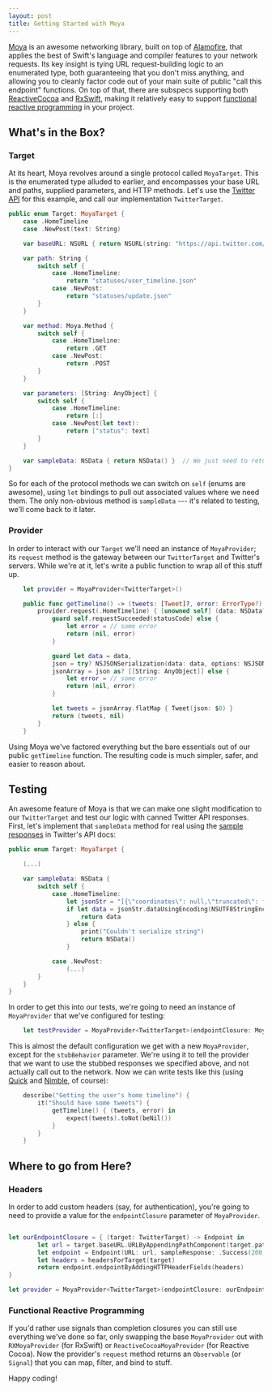 ```yaml
---
layout: post
title: Getting Started with Moya
---
```


[Moya](http://github.com/moya/moya) is an awesome networking library, built on top of [Alamofire](https://github.com/Alamofire/Alamofire), that applies the best of Swift's language and compiler features to your network requests. Its key insight is tying URL request-building logic to an enumerated type, both guaranteeing that you don't miss anything, and allowing you to cleanly factor code out of your main suite of public "call this endpoint" functions. On top of that, there are subspecs supporting both [ReactiveCocoa](https://github.com/Moya/Moya) and [RxSwift](https://github.com/ReactiveX/RxSwift), making it relatively easy to support [functional reactive programming](https://realm.io/news/altconf-ash-furrow-functional-reactive-swift/) in your project.

## What's in the Box?

### Target

At its heart, Moya revolves around a single protocol called `MoyaTarget`. This is the enumerated type alluded to earlier, and encompasses your base URL and paths, supplied parameters, and HTTP methods. Let's use the [Twitter API](https://dev.twitter.com/rest/public) for this example, and call our implementation `TwitterTarget`.

~~~swift
public enum Target: MoyaTarget {
    case .HomeTimeline
    case .NewPost(text: String)

    var baseURL: NSURL { return NSURL(string: "https://api.twitter.com/1.1/")! }

    var path: String { 
        switch self {
            case .HomeTimeline:
                return "statuses/user_timeline.json"
            case .NewPost:
                return "statuses/update.json"
        } 
    }

    var method: Moya.Method {
        switch self {
            case .HomeTimeline:
                return .GET
            case .NewPost:
                return .POST
        }
    }

    var parameters: [String: AnyObject] {
        switch self {
            case .HomeTimeline:
                return [:]
            case .NewPost(let text):
                return ["status": text]
        }
    }

    var sampleData: NSData { return NSData() }  // We just need to return something here to fully implement the protocol
}
~~~

So for each of the protocol methods we can switch on `self` (enums are awesome), using `let` bindings to pull out associated values where we need them. The only non-obvious method is `sampleData` --- it's related to testing, we'll come back to it later.

### Provider

In order to interact with our `Target` we'll need an instance of `MoyaProvider`; its `request` method is the gateway between our `TwitterTarget` and Twitter's servers. While we're at it, let's write a public function to wrap all of this stuff up.

~~~swift
    let provider = MoyaProvider<TwitterTarget>()

    public func getTimeline() -> (tweets: [Tweet]?, error: ErrorType?) {
        provider.request(.HomeTimeline) { [unowned self] (data: NSData?, statusCode: Int?, response: NSURLResponse?, error: ErrorType?) in
            guard self.requestSucceeded(statusCode) else {
                let error = // some error
                return (nil, error)
            }

            guard let data = data,
            json = try? NSJSONSerialization(data: data, options: NSJSONReadingOptions(),
            jsonArray = json as? [[String: AnyObject]] else {
                let error = // some error
                return (nil, error)
            }

            let tweets = jsonArray.flatMap { Tweet(json: $0) }
            return (tweets, nil)  
        }
    }
~~~

Using Moya we've factored everything but the bare essentials out of our public `getTimeline` function. The resulting code is much simpler, safer, and easier to reason about.

## Testing

An awesome feature of Moya is that we can make one slight modification to our `TwitterTarget` and test our logic with canned Twitter API responses. First, let's implement that `sampleData` method for real using the [sample responses](https://dev.twitter.com/rest/reference/get/statuses/home_timeline) in Twitter's API docs:

~~~swift
public enum Target: MoyaTarget {

    (...)

    var sampleData: NSData {
        switch self {
            case .HomeTimeline:
                let jsonStr = "[{\"coordinates\": null,\"truncated\": false,\"created_at\": \"Tue Aug 28 21:16:23 +0000 2012\",\"favorited\": false,\"id_str\": \"240558470661799936\",\"in_reply_to_user_id_str\": null,\"entities\": {\"urls\": [],\"hashtags\": [],\"user_mentions\": []},\"text\": ...]"    // truncated because massive
                if let data = jsonStr.dataUsingEncoding(NSUTF8StringEncoding) {
                    return data
                } else {
                    print("Couldn't serialize string")
                    return NSData()
                }

            case .NewPost:
                (...)
        }
    }
}
~~~

In order to get this into our tests, we're going to need an instance of `MoyaProvider` that we've configured for testing:

~~~swift
    let testProvider = MoyaProvider<TwitterTarget>(endpointClosure: MoyaProvider.DefaultEndpointMapping, endpointResolver: MoyaProvider.DefaultEndpointResolution, stubBehavior: MoyaProvider.ImmediateStubbingBehaviour)
~~~

This is almost the default configuration we get with a new `MoyaProvider`, except for the `stubBehavior` parameter. We're using it to tell the provider that we want to use the stubbed responses we specified above, and not actually call out to the network. Now we can write tests like this (using [Quick](https://github.com/Quick/Quick) and [Nimble](https://github.com/Quick/Nimble), of course):

~~~swift
    describe("Getting the user's home timeline") {
        it("Should have some tweets") {
            getTimeline() { (tweets, error) in
                expect(tweets).toNot(beNil())
            }
        }
    }
~~~

## Where to go from Here?

### Headers

In order to add custom headers (say, for authentication), you're going to need to provide a value for the `endpointClosure` parameter of `MoyaProvider`.

~~~swift

let ourEndpointClosure = { (target: TwitterTarget) -> Endpoint in
        let url = target.baseURL.URLByAppendingPathComponent(target.path).absoluteString
        let endpoint = Endpoint(URL: url, sampleResponse: .Success(200, {target.sampleData}), method: target.method, parameters: target.parameters)
        let headers = headersForTarget(target)
        return endpoint.endpointByAddingHTTPHeaderFields(headers)
}

let provider = MoyaProvider<TwitterTarget>(endpointClosure: ourEndpointClosure)
~~~

### Functional Reactive Programming

If you'd rather use signals than completion closures you can still use everything we've done so far, only swapping the base `MoyaProvider` out with `RXMoyaProvider` (for RxSwift) or `ReactiveCocoaMoyaProvider` (for Reactive Cocoa). Now the provider's `request` method returns an `Observable` (or `Signal`) that you can map, filter, and bind to stuff.

Happy coding!
